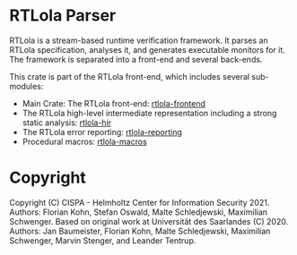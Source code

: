 # RTLola Parser

RTLola is a stream-based runtime verification framework.  It parses an RTLola specification, analyses it, and generates executable monitors for it.
The framework is separated into a front-end and several back-ends.

This crate is part of the RTLola front-end, which includes several sub-modules:
* Main Crate: The RTLola front-end: [rtlola-frontend](https://crates.io/crates/rtlola-frontend) 
* The RTLola high-level intermediate representation including a strong static analysis: [rtlola-hir](https://crates.io/crates/rtlola-hir)
* The RTLola error reporting: [rtlola-reporting](https://crates.io/crates/rtlola-reporting)
* Procedural macros: [rtlola-macros](https://crates.io/crates/rtlola-macros)

# Copyright

Copyright (C) CISPA - Helmholtz Center for Information Security 2021.  Authors: Florian Kohn, Stefan Oswald, Malte Schledjewski, Maximilian Schwenger.
Based on original work at Universität des Saarlandes (C) 2020.  Authors: Jan Baumeister, Florian Kohn, Malte Schledjewski, Maximilian Schwenger, Marvin Stenger, and Leander Tentrup.


